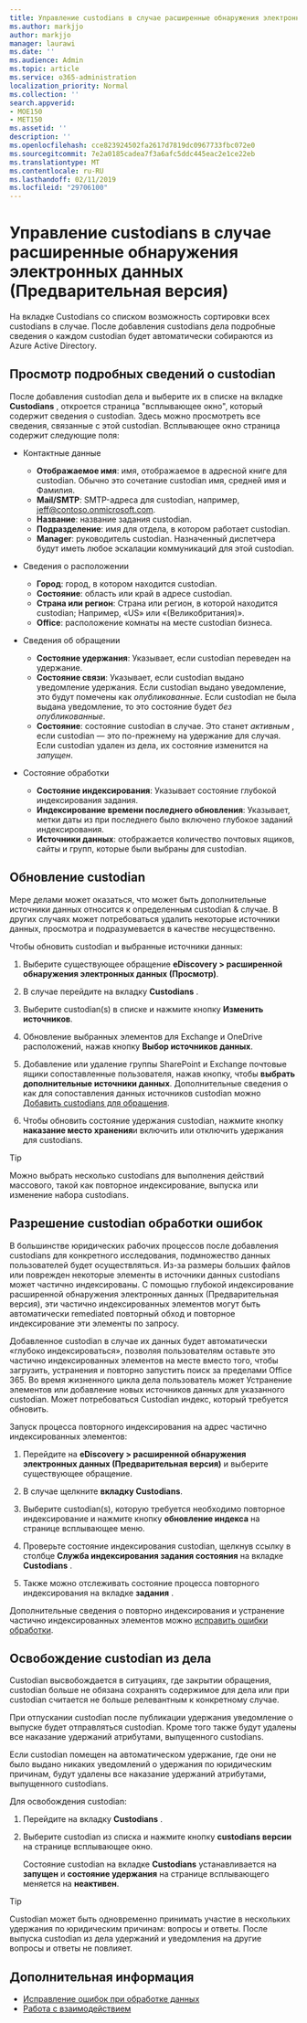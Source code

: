 ```yaml
---
title: Управление custodians в случае расширенные обнаружения электронных данных (Предварительная версия)
ms.author: markjjo
author: markjjo
manager: laurawi
ms.date: ''
ms.audience: Admin
ms.topic: article
ms.service: o365-administration
localization_priority: Normal
ms.collection: ''
search.appverid:
- MOE150
- MET150
ms.assetid: ''
description: ''
ms.openlocfilehash: cce823924502fa2617d7819dc0967733fbc072e0
ms.sourcegitcommit: 7e2a0185cadea7f3a6afc5ddc445eac2e1ce22eb
ms.translationtype: MT
ms.contentlocale: ru-RU
ms.lasthandoff: 02/11/2019
ms.locfileid: "29706100"
---
```

# <a name="manage-custodians-in-an-advanced-ediscovery-preview-case"></a>Управление custodians в случае расширенные обнаружения электронных данных (Предварительная версия)

На вкладке Custodians со списком возможность сортировки всех custodians в случае. После добавления custodians дела подробные сведения о каждом custodian будет автоматически собираются из Azure Active Directory.

## <a name="viewing-custodian-details"></a>Просмотр подробных сведений о custodian

После добавления custodian дела и выберите их в списке на вкладке **Custodians** , откроется страница "всплывающее окно", который содержит сведения о custodian. Здесь можно просмотреть все сведения, связанные с этой custodian. Всплывающее окно страница содержит следующие поля:

- Контактные данные

  - **Отображаемое имя**: имя, отображаемое в адресной книге для custodian. Обычно это сочетание custodian имя, средней имя и Фамилия.
  - **Mail/SMTP**: SMTP-адреса для custodian, например, jeff@contoso.onmicrosoft.com.  
  - **Название**: название задания custodian.
  - **Подразделение**: имя для отдела, в котором работает custodian.
  - **Manager**: руководитель custodian. Назначенный диспетчера будут иметь любое эскалации коммуникаций для этой custodian.
  
- Сведения о расположении

  - **Город**: город, в котором находится custodian.
  - **Состояние**: область или край в адресе custodian.
  - **Страна или регион**: Страна или регион, в которой находится custodian; Например, «US» или «(Великобритания)».
  - **Office**: расположение комнаты на месте custodian бизнеса.

- Сведения об обращении

  - **Состояние удержания**: Указывает, если custodian переведен на удержание. 
  - **Состояние связи**: Указывает, если custodian выдано уведомление удержания. Если custodian выдано уведомление, это будут помечены как *опубликованные*. Если custodian не была выдана уведомление, то это состояние будет *без опубликованные*. 
  - **Состояние**: состояние custodian в случае. Это станет *активным* , если custodian — это по-прежнему на удержание для случая. Если custodian удален из дела, их состояние изменится на *запущен*. 

- Состояние обработки

  - **Состояние индексирования**: Указывает состояние глубокой индексирования задания.  
  - **Индексирование времени последнего обновления**: Указывает, метки даты из при последнего было включено глубокое заданий индексирования.
  - **Источники данных**: отображается количество почтовых ящиков, сайты и групп, которые были выбраны для custodian.

## <a name="updating-a-custodian"></a>Обновление custodian

Мере делами может оказаться, что может быть дополнительные источники данных относится к определенным custodian & случае. В других случаях может потребоваться удалить некоторые источники данных, просмотра и подразумевается в качестве несущественно.

Чтобы обновить custodian и выбранные источники данных:

1. Выберите существующее обращение **eDiscovery > расширенной обнаружения электронных данных (Просмотр)**.
  
2. В случае перейдите на вкладку **Custodians** .
  
3. Выберите custodian(s) в списке и нажмите кнопку **Изменить источников**.
  
4. Обновление выбранных элементов для Exchange и OneDrive расположений, нажав кнопку **Выбор источников данных**.
  
5. Добавление или удаление группы SharePoint и Exchange почтовые ящики сопоставленные пользователя, нажав кнопку, чтобы **выбрать дополнительные источники данных**. Дополнительные сведения о как для сопоставления данных источников custodian можно [Добавить custodians для обращения](add-custodians-to-case.md).
  
6. Чтобы обновить состояние удержания custodian, нажмите кнопку **наказание место хранения**и включить или отключить удержания для custodians.

> [!TIP]
> Можно выбрать несколько custodians для выполнения действий массового, такой как повторное индексирование, выпуска или изменение набора custodians.

## <a name="resolving-custodian-processing-errors"></a>Разрешение custodian обработки ошибок

В большинстве юридических рабочих процессов после добавления custodians для конкретного исследования, подмножество данных пользователей будет осуществляться. Из-за размеры больших файлов или поврежден некоторые элементы в источники данных custodians может частично индексированы. С помощью глубокой индексирование расширенной обнаружения электронных данных (Предварительная версия), эти частично индексированных элементов могут быть автоматически remediated повторный обход и повторное индексирование эти элементы по запросу. 

Добавленное custodian в случае их данных будет автоматически «глубоко индексироваться», позволяя пользователям оставьте это частично индексированных элементов на месте вместо того, чтобы загрузить, устранения и повторно запустить поиск за пределами Office 365. Во время жизненного цикла дела пользователь может Устранение элементов или добавление новых источников данных для указанного custodian. Может потребоваться Custodian индекс, который требуется обновить. 

Запуск процесса повторного индексирования на адрес частично индексированных элементов:

1. Перейдите на **eDiscovery > расширенной обнаружения электронных данных (Предварительная версия)** и выберите существующее обращение.

2. В случае щелкните **вкладку Custodians**. 

3. Выберите custodian(s), которую требуется необходимо повторное индексирование и нажмите кнопку **обновление индекса** на странице всплывающее меню.

4. Проверьте состояние индексирования custodian, щелкнув ссылку в столбце **Служба индексирования задания состояния** на вкладке **Custodians** .  

5. Также можно отслеживать состояние процесса повторного индексирования на вкладке **задания** .

Дополнительные сведения о повторно индексирования и устранение частично индексированных элементов можно [исправить ошибки обработки](processing-data-for-case.md).

## <a name="releasing-a-custodian-from-a-case"></a>Освобождение custodian из дела

Custodian высвобождается в ситуациях, где закрытии обращения, custodian больше не обязана сохранять содержимое для дела или при custodian считается не больше релевантным к конкретному случае. 

При отпускании custodian после публикации удержания уведомление о выпуске будет отправляться custodian. Кроме того также будут удалены все наказание удержаний атрибутами, выпущенного custodians.

Если custodian помещен на автоматическом удержание, где они не было выдано никаких уведомлений о удержания по юридическим причинам, будут удалены все наказание удержаний атрибутами, выпущенного custodians.  

Для освобождения custodian: 

1.  Перейдите на вкладку **Custodians** .

2.  Выберите custodian из списка и нажмите кнопку **custodians версии** на странице всплывающее окно.

    Состояние custodian на вкладке **Custodians** устанавливается на **запущен** и **состояние удержания** на странице всплывающего меняется на **неактивен**. 

> [!TIP]
> Custodian может быть одновременно принимать участие в нескольких удержания по юридическим причинам: вопросы и ответы. После выпуска custodian из дела удержаний и уведомления на другие вопросы и ответы не повлияет.

## <a name="related-information"></a>Дополнительная информация

 - [Исправление ошибок при обработке данных](error-remediation.md) 
- [Работа с взаимодействием](managing-custodian-communications.md)
